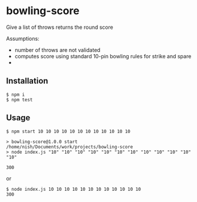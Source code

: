 # bowling-score
Give a list of throws returns the round score

Assumptions:
* number of throws are not validated
* computes score using standard 10-pin bowling rules for strike and spare
*

## Installation
```
$ npm i
$ npm test
```

## Usage
```
$ npm start 10 10 10 10 10 10 10 10 10 10 10 10

> bowling-score@1.0.0 start /home/nish/Documents/work/projects/bowling-score
> node index.js "10" "10" "10" "10" "10" "10" "10" "10" "10" "10" "10" "10"

300
```

or

```
$ node index.js 10 10 10 10 10 10 10 10 10 10 10 10
300
```
